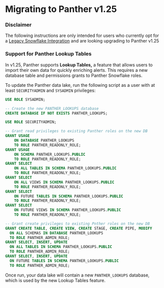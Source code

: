# Migrating to Panther v1.25

### Disclaimer

The following instructions are only intended for users who currently opt for a [Legacy Snowflake Integration](./#legacy-snowflake-configuration-deprecated) and are looking upgrading to Panther v1.25

### Support for Panther Lookup Tables

In v1.25, Panther supports **Lookup Tables,** a feature that allows users to import their own data for quickly enriching alerts. This requires a new database table and permissions grants to Panther Snowflake roles.

To update the Panther data lake, run the following script as a user with at least `SECURITYADMIN` and `SYSADMIN` privileges:

```sql
USE ROLE SYSADMIN;

-- Create the new PANTHER_LOOKUPS database
CREATE DATABASE IF NOT EXISTS PANTHER_LOOKUPS;

USE ROLE SECURITYADMIN;

-- Grant read privileges to existing Panther roles on the new DB
GRANT USAGE 
	ON DATABASE PANTHER_LOOKUPS 
	TO ROLE PANTHER_READONLY_ROLE;
GRANT USAGE 
	ON SCHEMA PANTHER_LOOKUPS.PUBLIC 
	TO ROLE PANTHER_READONLY_ROLE;
GRANT SELECT 
	ON ALL TABLES IN SCHEMA PANTHER_LOOKUPS.PUBLIC 
	TO ROLE PANTHER_READONLY_ROLE;
GRANT SELECT 
	ON ALL VIEWS IN SCHEMA PANTHER_LOOKUPS.PUBLIC 
	TO ROLE PANTHER_READONLY_ROLE;
GRANT SELECT 
	ON FUTURE TABLES IN SCHEMA PANTHER_LOOKUPS.PUBLIC 
	TO ROLE PANTHER_READONLY_ROLE;
GRANT SELECT 
	ON FUTURE VIEWS IN SCHEMA PANTHER_LOOKUPS.PUBLIC 
	TO ROLE PANTHER_READONLY_ROLE;

-- Grant create privileges to existing Pnther roles on the new DB
GRANT CREATE TABLE, CREATE VIEW, CREATE STAGE, CREATE PIPE, MODIFY 
  ON ALL SCHEMAS IN DATABASE PANTHER_LOOKUPS 
  TO ROLE PANTHER_ADMIN_ROLE;
GRANT SELECT, INSERT, UPDATE 
  ON ALL TABLES IN SCHEMA PANTHER_LOOKUPS.PUBLIC 
  TO ROLE PANTHER_ADMIN_ROLE;
GRANT SELECT, INSERT, UPDATE 
  ON FUTURE TABLES IN SCHEMA PANTHER_LOOKUPS.PUBLIC 
  TO ROLE PANTHER_ADMIN_ROLE;
```

Once run, your data lake will contain a new `PANTHER_LOOKUPS` database, which is used by the new Lookup Tables feature.
